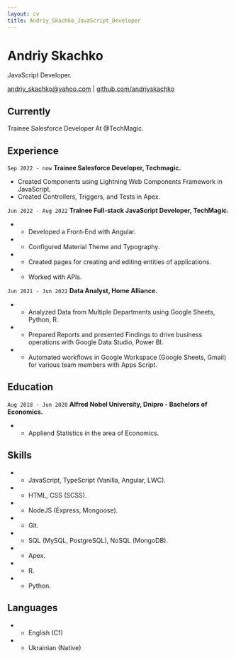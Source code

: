 ```yaml
---
layout: cv
title: Andriy_Skachko_JavaScript_Developer
---
```

# Andriy Skachko
JavaScript Developer.

<div id="webaddress">
<a href="andriy_skachko@yahoo.com">andriy_skachko@yahoo.com</a>
| <a href="https://github.com/andriyskachko">github.com/andriyskachko</a>
</div>


## Currently

Trainee Salesforce Developer At @TechMagic.

## Experience

`Sep 2022 - now`
__Trainee Salesforce Developer, Techmagic.__

- Created Components using Lightning Web Components Framework in JavaScript.
- Created Controllers, Triggers, and Tests in Apex.

`Jun 2022 - Aug 2022`
__Trainee Full-stack JavaScript Developer, TechMagic.__

- * Developed a Front-End with Angular.
- * Configured Material Theme and Typography.
- * Created pages for creating and editing entities of applications.
- * Worked with APIs.


`Jun 2021 - Jun 2022`
__Data Analyst, Home Alliance.__

- * Analyzed Data from Multiple Departments using Google Sheets, Python, R.
- * Prepared Reports and presented Findings to drive business operations with Google Data Studio, Power BI.
- * Automated workflows in Google Workspace (Google Sheets, Gmail) for various team members with Apps Script.

## Education

`Aug 2018 - Jun 2020`
__Alfred Nobel University, Dnipro - Bachelors of Economics.__

- * Appliend Statistics in the area of Economics.

## Skills

- * JavaScript, TypeScript (Vanilla, Angular, LWC).
- * HTML, CSS (SCSS).
- * NodeJS (Express, Mongoose).
- * Git.
- * SQL (MySQL, PostgreSQL), NoSQL (MongoDB).
- * Apex.
- * R.
- * Python.

## Languages

- * English (C1)
- * Ukrainian (Native)

<!-- ### Footer

Last updated: Nov 2022 -->


